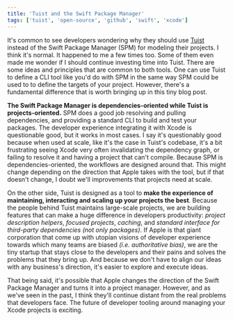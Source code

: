 ```yaml
---
title: 'Tuist and the Swift Package Manager'
tags: ['tuist', 'open-source', 'github', 'swift', 'xcode']
---
```


It's common to see developers wondering why they should use [Tuist](https://tuist.io) instead of the Swift Package Manager (SPM) for modeling their projects.
I think it's normal. It happened to me a few times too. Some of them even made me wonder if I should continue investing time into Tuist.
There are some ideas and principles that are common to both tools.
One can use Tuist to define a CLI tool like you'd do with SPM in the same way SPM could be used to to define the targets of your project.
However, there's a fundamental difference that is worth bringing up in this tiny blog post.

**The Swift Package Manager is dependencies-oriented while Tuist is projects-oriented.** SPM does a good job resolving and pulling dependencies, and providing a standard CLI to build and test your packages. The developer experience integrating it with Xcode is questionable good, but it works in most cases. I say it's questionably good because when used at scale, like it's the case in Tuist's codebase, it's a bit frustrating seeing Xcode very often invalidating the dependency graph, or failing to resolve it and having a project that can't compile. Because SPM is dependencies-oriented, the workflows are designed around that. This might change depending on the direction that Apple takes with the tool, but if that doesn't change, I doubt we'll improvements that projects need at scale.

On the other side, Tuist is designed as a tool to **make the experience of maintaining, interacting and scaling up your projects the best**. Because the people behind Tuist maintains large-scale projects, we are building features that can make a huge difference in developers productivity: _project description helpers_, _focused projects_, _caching_, and _standard interface for third-party dependencies (not only packages)_. If Apple is that giant corporation that come up with utopian visions of developer experience towards which many teams are biased _(i.e. authoritative bias)_, we are the tiny startup that stays close to the developers and their pains and solves the problems that they bring up. And because we don't have to align our ideas with any business's direction, it's easier to explore and execute ideas.

That being said, it's possible that Apple changes the direction of the Swift Package Manager and turns it into a project manager. However, and as we've seen in the past, I think they'll continue distant from the real problems that developers face. The future of developer tooling around managing your Xcode projects is exciting.
